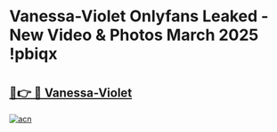# Vanessa-Violet Onlyfans Leaked - New Video & Photos March 2025 !pbiqx

# <h2><a href="https://zgc4zc.iuczelnia.edu.pl?title=Vanessa-Violet&ref=pbiqx">🔗👉 🔴 Vanessa-Violet</a></h2>

[![acn](https://github.com/user-attachments/assets/0f9c940e-d8b0-45ae-aac7-cd30a18b3e1c)](https://zgc4zc.iuczelnia.edu.pl?title=Vanessa-Violet&ref=pbiqx)

